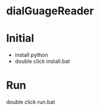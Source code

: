 # dialGuageReader

# Initial
- install python
- double click install.bat

# Run
double click run.bat
